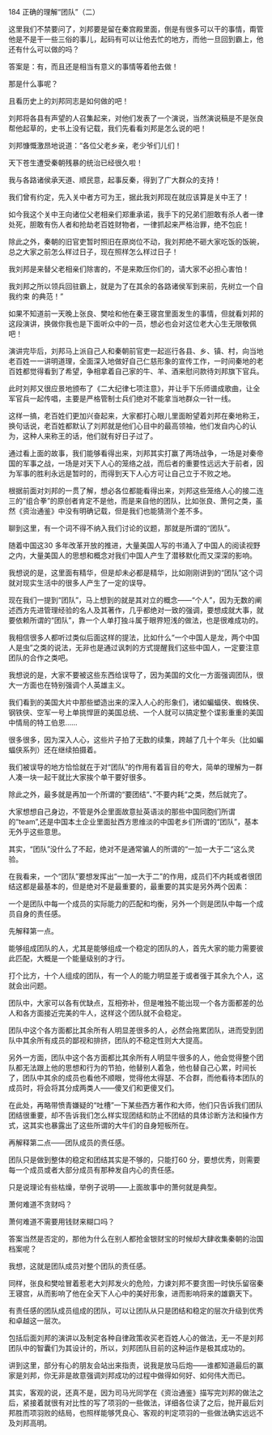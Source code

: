184 正确的理解“团队”（二）



这里我们不禁要问了，刘邦要是留在秦宫殿里面，倒是有很多可以干的事情，甭管他是不是干一些三俗的事儿，起码有可以让他去忙的地方，而他一旦回到霸上，他还有什么可以做的吗？

答案是：有，而且还是相当有意义的事情等着他去做！

那是什么事呢？

且看历史上的刘邦同志是如何做的吧！



刘邦将各县有声望的人召集起来，对他们发表了一个演说，当然演说稿是不是张良帮他起草的，史书上没有记载，我们先看看刘邦是怎么说的吧！

刘邦慷慨激昂地说道：“各位父老乡亲，老少爷们儿们！

天下苍生遭受秦朝残暴的统治已经很久啦！

我与各路诸侯承天道、顺民意，起事反秦，得到了广大群众的支持！

我们曾有约定，先入关中者方可为王，据此我刘邦现在就应该算是关中王了！

如今我这个关中王向诸位父老相亲们郑重承诺，我手下的兄弟们胆敢有杀人者一律处死，胆敢有伤人者和抢劫老百姓财物者，一律抓起来严格治罪，绝不包庇！

除此之外，秦朝的旧官吏暂时照旧在原岗位不动，我刘邦绝不砸大家吃饭的饭碗，总之大家之前怎么样过日子，现在照样怎么样过日子！

我刘邦是来替父老相亲们除害的，不是来欺压你们的，请大家不必担心害怕！

我刘邦之所以领兵回驻霸上，就是为了在其余的各路诸侯军到来前，先树立一个自我约束
的典范！”



如果不知道前一天晚上张良、樊哙和他在秦王寝宫里面发生的事情，但就看刘邦的这段演讲，换做你我也是下面听众中的一员，想必也会对这位老大心生无限敬佩吧！

演讲完毕后，刘邦马上派自己人和秦朝前官吏一起巡行各县、乡、镇、村，向当地老百姓一一讲明道理，全面深入地做好自己仁慈形象的宣传工作，一时间秦地的老百姓都觉得看到了希望，争相拿着自己家的牛、羊、酒来慰问款待刘邦旗下官兵。

此时刘邦又很应景地颁布了《二大纪律七项注意》，并让手下乐师谱成歌曲，让全军官兵一起传唱，主要是严格管制士兵们绝对不能拿当地群众一针一线。

这样一搞，老百姓们更加兴奋起来，大家都打心眼儿里面盼望着刘邦在秦地称王，换句话说，老百姓都默认了刘邦就是他们心目中的最高领袖，他们发自内心的认为，这种人来称王的话，他们就有好日子过了。



通过看上面的故事，我们能够看得出来，刘邦其实打赢了两场战争，一场是对秦帝国的军事之战，一场是对天下人心的笼络之战，而后者的重要性远远大于前者，因为军事的胜利永远是暂时的，而得到天下人心方可让自己立于不败之地。

根据前面对刘邦的一贯了解，想必各位都能看得出来，刘邦这些笼络人心的接二连三的“组合拳”的原创者肯定不是他，而是来自他的团队，比如张良、萧何之类，虽然《资治通鉴》中没有明确记载，但是我们也能猜测个差不多。

聊到这里，有一个词不得不纳入我们讨论的议题，那就是所谓的“团队”。



随着中国这30 多年改革开放的推进，大量美国人写的书涌入了中国人的阅读视野之内，大量美国人的思想和概念对我们中国人产生了潜移默化而又深深的影响。

我想说的是，这里面有精华，但是却未必都是精华，比如刚刚讲到的“团队”这个词就对现实生活中的很多人产生了一定的误导。

现在我们一提到“团队”，马上想到的就是其对立的概念——“个人”，因为无数的阐述西方先进管理经验的名人及其著作，几乎都绝对一致的强调，要想成就大事，就要依赖所谓的“团队”，靠一个人单打独斗属于眼界短浅的做法，也是很难成功的。

我相信很多人都听过类似后面这样的提法，比如什么“一个中国人是龙，两个中国人是虫”之类的说法，无非也是通过讽刺的方式提醒我们这些中国人，一定要注意团队的合作之类吧。

我想说的是，大家不要被这些东西给误导了，因为美国的文化一方面强调团队，很大一方面也在特别强调个人英雄主义。

我们看到的美国大片中那些塑造出来的深入人心的形象们，诸如蝙蝠侠、蜘蛛侠、钢铁侠、空军一号上单挑悍匪的美国总统、一个人就可以搞定整个谍影重重的美国中情局的特工伯恩……

很多很多，因为深入人心，这些片子拍了无数的续集，跨越了几十个年头（比如蝙蝠侠系列）还在继续拍摄着。

我们被误导的地方恰恰就在于对“团队”的作用有着盲目的夸大，简单的理解为一群人凑一块一起干就比大家挨个单干要好很多。

除此之外，最多就是再加一个所谓的“要团结“、”不要内耗“之类，然后就完了。

大家想想自己身边，不管是外企里面故意扯英语淡的那些中国同胞们所谓的“team”,还是中国本土企业里面扯西方思维淡的中国老乡们所谓的“团队”，基本无外乎这些意思。

其实，“团队”没什么了不起，绝对不是通常骗人的所谓的“一加一大于二“这么灵验。

在我看来，一个“团队”要想发挥出“一加一大于二”的作用，成员们不内耗或者很团结这都是最基本的，但是绝对不是最重要的，最重要的其实是另外两个因素：

一个是团队中每一个成员的实际能力的匹配和均衡，另外一个则是团队中每一个成员自身的责任感。



先解释第一点。

能够组成团队的人，尤其是能够组成一个稳定的团队的人，首先大家的能力需要彼此匹配，大概是一个能量级别的才行。

打个比方，十个人组成的团队，有一个人的能力明显差于或者强于其余九个人，这就会出问题。

团队中，大家可以各有优缺点，互相弥补，但是唯独不能出现一个各方面都差的怂人和各方面接近完美的牛人，这样这个团队就不会稳定。

团队中这个各方面都比其余所有人明显差很多的人，必然会拖累团队，进而受到团队中其余所有成员的鄙视和排挤，团队的不稳定性则大大提高。

另外一方面，团队中这个各方面都比其余所有人明显牛很多的人，他会觉得整个团队都无法跟上他的思想和行为的节拍，他替别人着急，他也替自己心累，时间长了，团队中其余的成员也看他不顺眼，觉得他太得瑟、不合群，而他看待本团队的成员时，将会将其分成两类人——傻叉们和更傻叉们。

在此处，再略带愤青嫌疑的“吐槽”一下某些西方著作和大师，他们只告诉我们团队团结很重要，却不告诉我们怎么样实现团结和防止不团结的具体诊断方法和操作方式，这其实也暴露出了这些所谓的大牛们的自身短板所在。



再解释第二点——团队成员的责任感。

团队只是做到整体的稳定和团结其实是不够的，只能打60 分，要想优秀，则需要每一个成员或者大部分成员有那种发自内心的责任感。

只是说理论有些枯燥，举例子说明——上面故事中的萧何就是典型。

萧何难道不贪财吗？

萧何难道不需要用钱财来糊口吗？

答案当然是否定的，那他为什么在别人都抢金银财宝的时候却大肆收集秦朝的治国档案呢？

我想，这就是团队成员对整个团队的责任感。



同样，张良和樊哙冒着惹老大刘邦发火的危险，力谏刘邦不要贪图一时快乐留宿秦王寝宫，从而影响了他在全天下人心中的美好形象，进而影响将来的雄霸天下。

有责任感的团队成员组成的团队，可以让团队从只是团结和稳定的层次升级到优秀和卓越这一层次。

包括后面刘邦的演讲以及制定各种自律政策收买老百姓人心的做法，无一不是刘邦团队中的智囊们为其设计的，所以，刘邦团队目前的这种运作是极其成功的。



讲到这里，部分有心的朋友会站出来指责，说我是放马后炮——谁都知道最后的赢家是刘邦，你无非是故意强调刘邦成功的过程中做得如何好、如何伟大而已。

其实，客观的说，还真不是，因为司马光同学在《资治通鉴》描写完刘邦的做法之后，紧接着就很有对比性的写了项羽的一些做法，详细各位读了之后，抛开最后刘邦胜而项羽败的结局，也照样能够凭良心、客观的判定项羽的一些做法确实远远不及刘邦高明。

